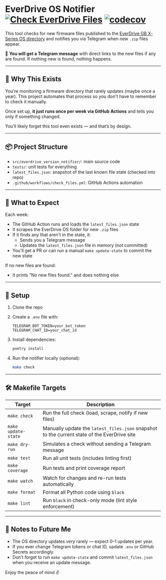 # EverDrive OS Notifier [![Check EverDrive Files](https://github.com/simeg/everdrive-version-notifier/actions/workflows/check_files.yml/badge.svg)](https://github.com/simeg/everdrive-version-notifier/actions/workflows/check_files.yml) [![codecov](https://codecov.io/gh/simeg/everdrive-version-notifier/branch/main/graph/badge.svg)](https://codecov.io/gh/segersand/everdrive-version-notifier)

This tool checks for new firmware files published to the [EverDrive GB X-Series OS directory](https://krikzz.com/pub/support/everdrive-gb/x-series/OS/) and notifies you via Telegram when new `.zip` files appear.  

🔔 **You will get a Telegram message** with direct links to the new files if any are found. If nothing new is found, nothing happens.

---

## 🤔 Why This Exists

You're monitoring a firmware directory that rarely updates (maybe once a year). This project automates that process so you don't have to remember to check it manually.

Once set up, **it just runs once per week via GitHub Actions** and tells you only if something changed.

You’ll likely forget this tool even exists — and that’s by design.

---

## 📦 Project Structure

- `src/everdrive_version_notifier/`: main source code
- `tests/`: unit tests for everything
- `latest_files.json`: snapshot of the last known file state (checked into repo)
- `.github/workflows/check_files.yml`: GitHub Actions automation

---

## 🧠 What to Expect

Each week:
- The GitHub Action runs and loads the `latest_files.json` state
- It scrapes the EverDrive OS folder for new `.zip` files
- If it finds any that aren't in the state, it:
  - Sends you a Telegram message
  - Updates the `latest_files.json` file in memory (not committed)
- You'll get a PR or can run a manual `make update-state` to commit the new state

If no new files are found:
- It prints "No new files found." and does nothing else

---

## 🚀 Setup

1. Clone the repo  
2. Create a `.env` file with:

   ```
   TELEGRAM_BOT_TOKEN=your_bot_token
   TELEGRAM_CHAT_ID=your_chat_id
   ```

3. Install dependencies:

   ```bash
   poetry install
   ```

4. Run the notifier locally (optional):

   ```bash
   make check
   ```

---

## 🛠️ Makefile Targets

| Target             | Description |
|--------------------|-------------|
| `make check`       | Run the full check (load, scrape, notify if new files) |
| `make update-state`| Manually update the `latest_files.json` snapshot to the current state of the EverDrive site |
| `make dry-run`     | Simulates a check without sending a Telegram message |
| `make test`        | Run all unit tests (includes linting first) |
| `make coverage`    | Run tests and print coverage report |
| `make watch`       | Watch for changes and re-run tests automatically |
| `make format`      | Format all Python code using `black` |
| `make lint`        | Run `black` in check-only mode (lint style enforcement) |

---

## 📎 Notes to Future Me

- The OS directory updates *very* rarely — expect 0–1 updates per year.
- If you ever change Telegram tokens or chat ID, update `.env` or GitHub Secrets accordingly.
- Don’t forget to run `make update-state` and commit `latest_files.json` when you receive an update message.

Enjoy the peace of mind ✌️